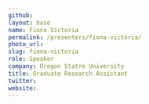 ```yaml
---
github:
layout: base
name: Fiona Victoria
permalink: /presenters/fiona-victoria/
photo_url:
slug: fiona-victoria
role: Speaker
company: Oregon Statre University
title: Graduate Research Assistant
twitter:
website:
---
```

